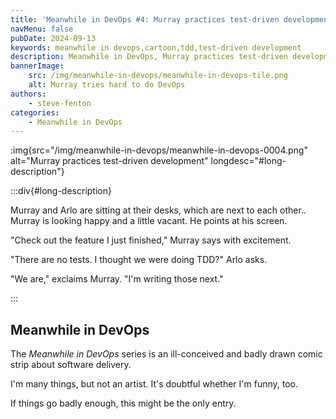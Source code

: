 ```yaml
---
title: 'Meanwhile in DevOps #4: Murray practices test-driven development'
navMenu: false
pubDate: 2024-09-13
keywords: meanwhile in devops,cartoon,tdd,test-driven development
description: Meanwhile in DevOps, Murray practices test-driven development.
bannerImage:
    src: /img/meanwhile-in-devops/meanwhile-in-devops-tile.png
    alt: Murray tries hard to do DevOps
authors:
    - steve-fenton
categories:
    - Meanwhile in DevOps
---
```


:img{src="/img/meanwhile-in-devops/meanwhile-in-devops-0004.png" alt="Murray practices test-driven development" longdesc="#long-description"}

:::div{#long-description}

Murray and Arlo are sitting at their desks, which are next to each other.. Murray is looking happy and a little vacant. He points at his screen.

"Check out the feature I just finished," Murray says with excitement.

"There are no tests. I thought we were doing TDD?" Arlo asks.

"We are," exclaims Murray. "I'm writing those next."

:::

## Meanwhile in DevOps

The *Meanwhile in DevOps* series is an ill-conceived and badly drawn comic strip about software delivery.

I'm many things, but not an artist. It's doubtful whether I'm funny, too.

If things go badly enough, this might be the only entry.